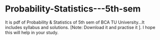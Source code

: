 # Probability-Statistics---5th-sem
It is pdf of Probability &amp; Statistics of 5th sem of BCA TU University...It includes syllabus and solutions. [Note: Download it and practise it ]. I hope this will help in your study.
